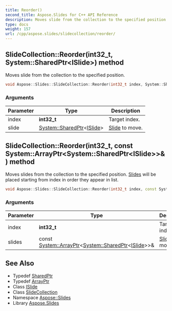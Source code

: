```yaml
---
title: Reorder()
second_title: Aspose.Slides for C++ API Reference
description: Moves slide from the collection to the specified position.
type: docs
weight: 157
url: /cpp/aspose.slides/slidecollection/reorder/
---
```

## SlideCollection::Reorder(int32_t, System::SharedPtr\<ISlide\>) method


Moves slide from the collection to the specified position.

```cpp
void Aspose::Slides::SlideCollection::Reorder(int32_t index, System::SharedPtr<ISlide> slide) override
```


### Arguments

| Parameter | Type | Description |
| --- | --- | --- |
| index | **int32_t** | Target index. |
| slide | [System::SharedPtr](../../../system/sharedptr/)\<[ISlide](../../islide/)\> | [Slide](../../slide/) to move. |

## SlideCollection::Reorder(int32_t, const System::ArrayPtr\<System::SharedPtr\<ISlide\>\>\&) method


Moves slides from the collection to the specified position. [Slides](../../) will be placed starting from index in order they appear in list.

```cpp
void Aspose::Slides::SlideCollection::Reorder(int32_t index, const System::ArrayPtr<System::SharedPtr<ISlide>> &slides) override
```


### Arguments

| Parameter | Type | Description |
| --- | --- | --- |
| index | **int32_t** | Target index. |
| slides | const [System::ArrayPtr](../../../system/arrayptr/)\<[System::SharedPtr](../../../system/sharedptr/)\<[ISlide](../../islide/)\>\>\& | [Slides](../../) to move. |

## See Also

* Typedef [SharedPtr](../../system/sharedptr/)
* Typedef [ArrayPtr](../../system/arrayptr/)
* Class [ISlide](../islide/)
* Class [SlideCollection](./)
* Namespace [Aspose::Slides](../)
* Library [Aspose.Slides](../../)